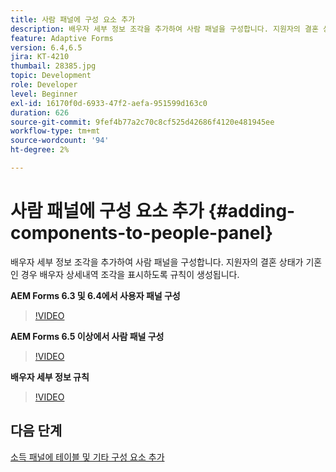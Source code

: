 ```yaml
---
title: 사람 패널에 구성 요소 추가
description: 배우자 세부 정보 조각을 추가하여 사람 패널을 구성합니다. 지원자의 결혼 상태가 기혼인 경우 배우자 상세내역 조각을 표시하도록 규칙이 생성됩니다.
feature: Adaptive Forms
version: 6.4,6.5
jira: KT-4210
thumbail: 28385.jpg
topic: Development
role: Developer
level: Beginner
exl-id: 16170f0d-6933-47f2-aefa-951599d163c0
duration: 626
source-git-commit: 9fef4b77a2c70c8cf525d42686f4120e481945ee
workflow-type: tm+mt
source-wordcount: '94'
ht-degree: 2%

---
```


# 사람 패널에 구성 요소 추가 {#adding-components-to-people-panel}

배우자 세부 정보 조각을 추가하여 사람 패널을 구성합니다. 지원자의 결혼 상태가 기혼인 경우 배우자 상세내역 조각을 표시하도록 규칙이 생성됩니다.

**AEM Forms 6.3 및 6.4에서 사용자 패널 구성**

>[!VIDEO](https://video.tv.adobe.com/v/22193?quality=12&learn=on)

**AEM Forms 6.5 이상에서 사람 패널 구성**

>[!VIDEO](https://video.tv.adobe.com/v/28385?quality=12&learn=on)

**배우자 세부 정보 규칙**

>[!VIDEO](https://video.tv.adobe.com/v/22195?quality=12&learn=on)

## 다음 단계

[소득 패널에 테이블 및 기타 구성 요소 추가](./adding-table-to-income-panel.md)
